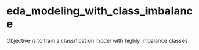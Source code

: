 # eda_modeling_with_class_imbalance
Objective is to train a classification model with highly imbalance classes

